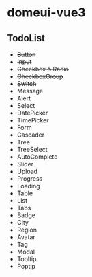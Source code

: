 # domeui-vue3

## TodoList

- ~~Button~~
- ~~Input~~
- ~~Checkbox & Radio~~
- ~~CheckboxGroup~~
- ~~Switch~~
- Message
- Alert
- Select
- DatePicker
- TimePicker
- Form
- Cascader
- Tree
- TreeSelect
- AutoComplete
- Slider
- Upload
- Progress
- Loading
- Table
- List
- Tabs
- Badge
- City
- Region
- Avatar
- Tag
- Modal
- Tooltip
- Poptip
